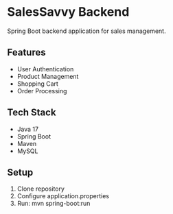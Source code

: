 # SalesSavvy Backend

Spring Boot backend application for sales management.

## Features
- User Authentication
- Product Management  
- Shopping Cart
- Order Processing

## Tech Stack
- Java 17
- Spring Boot
- Maven
- MySQL

## Setup
1. Clone repository
2. Configure application.properties
3. Run: mvn spring-boot:run
